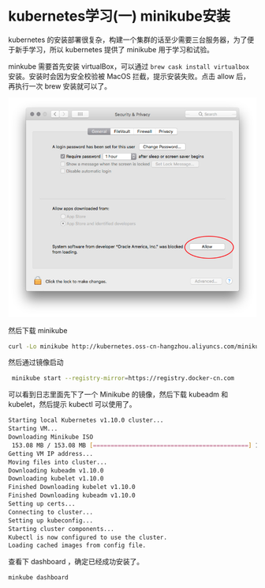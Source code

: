 <!-- {title_en:'kubernetes learn install minikube', comment:true, modify:'2018-12-22', tags:['k8s','kubernetes', 'minikube'], summary:''} -->

# kubernetes学习(一) minikube安装

kubernetes 的安装部署很复杂，构建一个集群的话至少需要三台服务器，为了便于新手学习，所以 kubernetes 提供了 minikube 用于学习和试验。

minkube 需要首先安装 virtualBox，可以通过 `brew cask install virtualbox` 安装。安装时会因为安全校验被 MacOS 拦截，提示安装失败。点击 allow 后，再执行一次 brew 安装就可以了。

![security_allow](security_allow.jpg)

然后下载 minikube 

```bash
curl -Lo minikube http://kubernetes.oss-cn-hangzhou.aliyuncs.com/minikube/releases/v0.28.0/minikube-darwin-amd64 && chmod +x minikube && sudo mv minikube /usr/local/bin/
```

然后通过镜像启动

``` bash
 minikube start --registry-mirror=https://registry.docker-cn.com
```

可以看到日志里面先下了一个 Minikube 的镜像，然后下载 kubeadm 和 kubelet，然后提示 kubectl 可以使用了。

``` bash
Starting local Kubernetes v1.10.0 cluster...
Starting VM...
Downloading Minikube ISO
 153.08 MB / 153.08 MB [============================================] 100.00% 0s
Getting VM IP address...
Moving files into cluster...
Downloading kubeadm v1.10.0
Downloading kubelet v1.10.0
Finished Downloading kubelet v1.10.0
Finished Downloading kubeadm v1.10.0
Setting up certs...
Connecting to cluster...
Setting up kubeconfig...
Starting cluster components...
Kubectl is now configured to use the cluster.
Loading cached images from config file.
```

查看下 dashboard ，确定已经成功安装了。

``` bash
minkube dashboard
```

